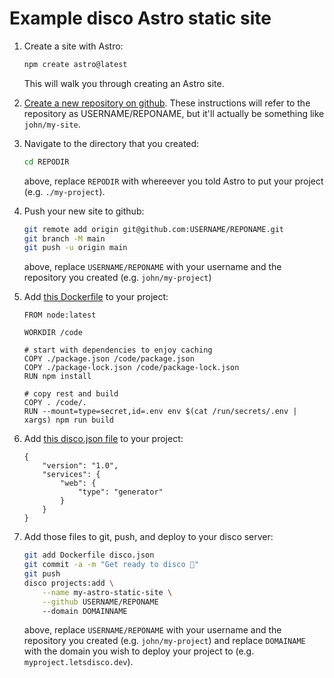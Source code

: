 # Example disco Astro static site

1. Create a site with Astro:

   ```sh
   npm create astro@latest
   ```

   This will walk you through creating an Astro site.

2. [Create a new repository on github](https://github.com/new). These instructions will refer to the repository as USERNAME/REPONAME, but it'll actually be something like `john/my-site`.

3. Navigate to the directory that you created:

   ```sh
   cd REPODIR
   ```

   above, replace `REPODIR` with whereever you told Astro to put your project (e.g. `./my-project`).

4. Push your new site to github:

   ```sh
   git remote add origin git@github.com:USERNAME/REPONAME.git
   git branch -M main
   git push -u origin main
   ```

   above, replace `USERNAME/REPONAME` with your username and the repository you created (e.g. `john/my-project`)

3. Add [this Dockerfile](Dockerfile) to your project:

   ```
   FROM node:latest

   WORKDIR /code

   # start with dependencies to enjoy caching
   COPY ./package.json /code/package.json
   COPY ./package-lock.json /code/package-lock.json
   RUN npm install

   # copy rest and build
   COPY . /code/.
   RUN --mount=type=secret,id=.env env $(cat /run/secrets/.env | xargs) npm run build
   ```

4. Add [this disco.json file](disco.json) to your project:

   ```
   {
       "version": "1.0",
       "services": {
           "web": {
               "type": "generator"
           }
       }
   }
   ```

5. Add those files to git, push, and deploy to your disco server:

   ```sh
   git add Dockerfile disco.json
   git commit -a -m "Get ready to disco 🪩"
   git push
   disco projects:add \
       --name my-astro-static-site \
       --github USERNAME/REPONAME
       --domain DOMAINNAME
   ```

   above, replace `USERNAME/REPONAME` with your username and the repository you created (e.g. `john/my-project`) and replace `DOMAINAME` with the domain you wish to deploy your project to (e.g. `myproject.letsdisco.dev`).